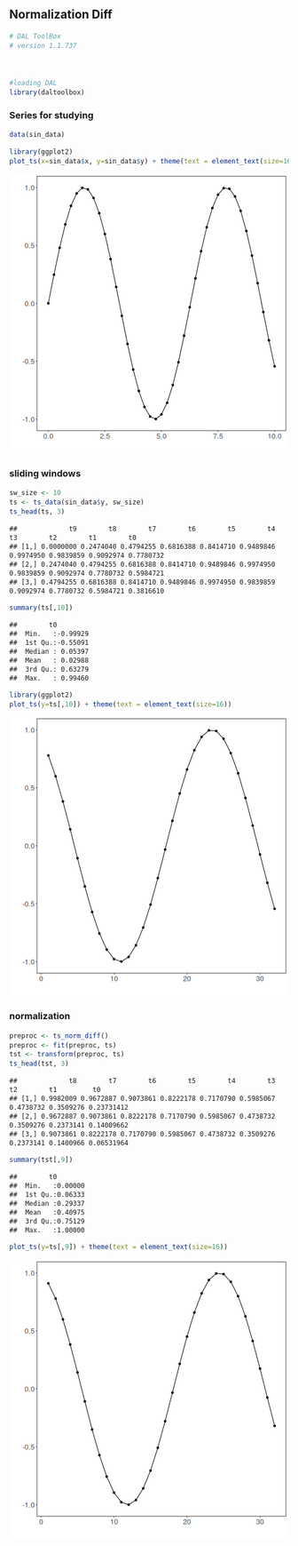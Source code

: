 ## Normalization Diff


``` r
# DAL ToolBox
# version 1.1.737



#loading DAL
library(daltoolbox) 
```

### Series for studying


``` r
data(sin_data)
```


``` r
library(ggplot2)
plot_ts(x=sin_data$x, y=sin_data$y) + theme(text = element_text(size=16))
```

![plot of chunk unnamed-chunk-3](fig/ts_norm_diff/unnamed-chunk-3-1.png)

### sliding windows


``` r
sw_size <- 10
ts <- ts_data(sin_data$y, sw_size)
ts_head(ts, 3)
```

```
##             t9        t8        t7        t6        t5        t4        t3        t2        t1        t0
## [1,] 0.0000000 0.2474040 0.4794255 0.6816388 0.8414710 0.9489846 0.9974950 0.9839859 0.9092974 0.7780732
## [2,] 0.2474040 0.4794255 0.6816388 0.8414710 0.9489846 0.9974950 0.9839859 0.9092974 0.7780732 0.5984721
## [3,] 0.4794255 0.6816388 0.8414710 0.9489846 0.9974950 0.9839859 0.9092974 0.7780732 0.5984721 0.3816610
```

``` r
summary(ts[,10])
```

```
##        t0          
##  Min.   :-0.99929  
##  1st Qu.:-0.55091  
##  Median : 0.05397  
##  Mean   : 0.02988  
##  3rd Qu.: 0.63279  
##  Max.   : 0.99460
```


``` r
library(ggplot2)
plot_ts(y=ts[,10]) + theme(text = element_text(size=16))
```

![plot of chunk unnamed-chunk-5](fig/ts_norm_diff/unnamed-chunk-5-1.png)

### normalization


``` r
preproc <- ts_norm_diff()
preproc <- fit(preproc, ts)
tst <- transform(preproc, ts)
ts_head(tst, 3)
```

```
##             t8        t7        t6        t5        t4        t3        t2        t1         t0
## [1,] 0.9982009 0.9672887 0.9073861 0.8222178 0.7170790 0.5985067 0.4738732 0.3509276 0.23731412
## [2,] 0.9672887 0.9073861 0.8222178 0.7170790 0.5985067 0.4738732 0.3509276 0.2373141 0.14009662
## [3,] 0.9073861 0.8222178 0.7170790 0.5985067 0.4738732 0.3509276 0.2373141 0.1400966 0.06531964
```

``` r
summary(tst[,9])
```

```
##        t0         
##  Min.   :0.00000  
##  1st Qu.:0.06333  
##  Median :0.29337  
##  Mean   :0.40975  
##  3rd Qu.:0.75129  
##  Max.   :1.00000
```

``` r
plot_ts(y=ts[,9]) + theme(text = element_text(size=16))
```

![plot of chunk unnamed-chunk-6](fig/ts_norm_diff/unnamed-chunk-6-1.png)

